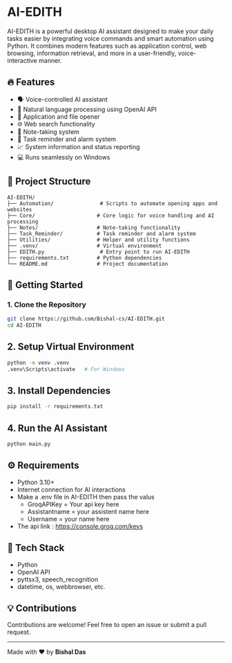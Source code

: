# AI-EDITH

AI-EDITH is a powerful desktop AI assistant designed to make your daily tasks easier by integrating voice commands and smart automation using Python. It combines modern features such as application control, web browsing, information retrieval, and more in a user-friendly, voice-interactive manner.

## 🔥 Features
- 🗣️ Voice-controlled AI assistant
- 💬 Natural language processing using OpenAI API
- 📂 Application and file opener
- 🌐 Web search functionality
- 📑 Note-taking system
- 🔔 Task reminder and alarm system
- 📈 System information and status reporting
- 💻 Runs seamlessly on Windows

## 📂 Project Structure
```
AI-EDITH/
├── Automation/               # Scripts to automate opening apps and websites
├── Core/                    # Core logic for voice handling and AI processing
├── Notes/                   # Note-taking functionality
├── Task_Reminder/           # Task reminder and alarm system
├── Utilities/               # Helper and utility functions
├── .venv/                   # Virtual environment
├── EDITH.py                  # Entry point to run AI-EDITH
├── requirements.txt         # Python dependencies
└── README.md                # Project documentation
```

## 🚀 Getting Started
### 1. Clone the Repository
```bash
git clone https://github.com/Bishal-cs/AI-EDITH.git
cd AI-EDITH
```

## 2. Setup Virtual Environment
```bash
python -m venv .venv
.venv\Scripts\activate   # For Windows
```

## 3. Install Dependencies
```bash
pip install -r requirements.txt
```

## 4. Run the AI Assistant
```bash
python main.py
```

## ⚙️ Requirements
- Python 3.10+
- Internet connection for AI interactions
- Make a .env file in AI-EDITH then pass the valus 
  - GroqAPIKey = Your api key here 
  - Assistantname = your assistent name here 
  - Username = your name here
- The api link : https://console.groq.com/keys

## 🤖 Tech Stack
- Python
- OpenAI API
- pyttsx3, speech_recognition
- datetime, os, webbrowser, etc.

## 💡 Contributions
Contributions are welcome! Feel free to open an issue or submit a pull request.

---
Made with ❤️ by **Bishal Das**

